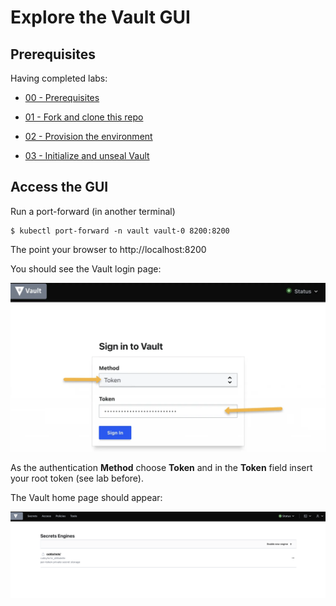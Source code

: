 # Explore the Vault GUI

## Prerequisites 

Having completed labs:

- [00 - Prerequisites](./labs/00-Prerequisites/README.md)

- [01 - Fork and clone this repo](./labs/01-Fork_and_clone_this_repo/README.md)

- [02 - Provision the environment](./labs/02-Provision_the_environment/README.md)

- [03 - Initialize and unseal Vault](./labs/03-Initialize_and_unseal_vault/README.md)


## Access the GUI


Run a port-forward (in another terminal)

```console
$ kubectl port-forward -n vault vault-0 8200:8200
```

The point your browser to http://localhost:8200

You should see the Vault login page:

![](img/vault_login.png)

As the authentication **Method** choose **Token** and in the **Token** field insert your root token (see lab before).

The Vault home page should appear:

![](img/vault_home.png)
